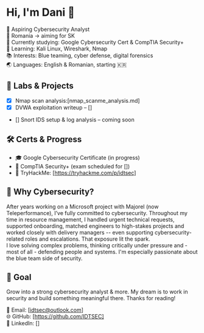 # Hi, I'm Dani 👋

🔐 Aspiring Cybersecurity Analyst  
📍 Romania → aiming for SK     
🎯 Currently studying: Google Cybersecurity Cert & CompTIA Security+  
🧠 Learning: Kali Linux, Wireshark, Nmap  
📚 Interests: Blue teaming, cyber defense, digital forensics  
🌏 Languages: English & Romanian, starting 🇰🇷

## 🔧 Labs & Projects
- [x] Nmap scan analysis:[nmap_scanme_analysis.md]
- [x] DVWA exploitation writeup – []
- [] Snort IDS setup & log analysis – coming soon

## 🛠️ Certs & Progress
- 🎓 Google Cybersecurity Certificate (in progress)
- 📖 CompTIA Security+ (exam scheduled for [])
- 🧪 TryHackMe: [https://tryhackme.com/p/idtsec]

## 📌 Why Cybersecurity?
After years working on a Microsoft project with Majorel (now Teleperformance), I’ve fully committed to cybersecurity. Throughout my time in resource management, I handled urgent technical requests, supported onboarding, matched engineers to high-stakes projects and worked closely with delivery managers -- even supporting cybersecurity-related roles and escalations. That exposure lit the spark.  
I love solving complex problems, thinking critically under pressure and - most of all - defending people and systems. I'm especially passionate about the blue team side of security.

## 📍 Goal
Grow into a strong cybersecurity analyst & more. My dream is to work in security and build something meaningful there.
Thanks for reading!

📧 Email: [idtsec@outlook.com]  
🌐 GitHub: [https://github.com/IDTSEC]  
📎 LinkedIn: [] 
